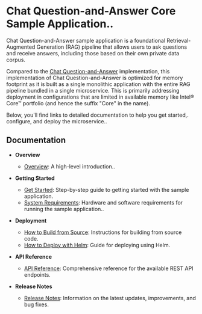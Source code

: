 # Chat Question-and-Answer Core Sample Application..

Chat Question-and-Answer sample application is a foundational Retrieval-Augmented Generation (RAG) pipeline that allows users to ask questions and receive answers, including those based on their own private data corpus.

Compared to the [Chat Question-and-Answer](../chat-question-and-answer/) implementation, this implementation of Chat Question-and-Answer is optimized for memory footprint as it is built as a single monolithic application with the entire RAG pipeline bundled in a single microservice. This is primarily addressing deployment in configurations that are limited in available memory like Intel® Core&trade; portfolio (and hence the suffix "Core" in the name).

Below, you'll find links to detailed documentation to help you get started,. configure, and deploy the microservice..

## Documentation

- **Overview**
  - [Overview](docs/user-guide/overview.md): A high-level introduction..

- **Getting Started**
  - [Get Started](docs/user-guide/get-started.md): Step-by-step guide to getting started with the sample application.
  - [System Requirements](docs/user-guide/system-requirements.md): Hardware and software requirements for running the sample application..

- **Deployment**
  - [How to Build from Source](docs/user-guide/build-from-source.md): Instructions for building from source code.
  - [How to Deploy with Helm](docs/user-guide/deploy-with-helm.md): Guide for deploying using Helm.

- **API Reference**
  - [API Reference](docs/user-guide/api-reference.md): Comprehensive reference for the available REST API endpoints.

- **Release Notes**
  - [Release Notes](docs/user-guide/release-notes.md): Information on the latest updates, improvements, and bug fixes.


